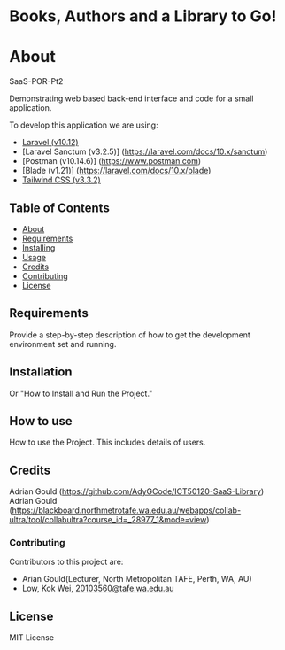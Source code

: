 # Books, Authors and a Library to Go!

# About
SaaS-POR-Pt2

Demonstrating web based back-end interface and code for a small application.

To develop this application we are using:
- [Laravel (v10.12)](https://laravel.com)
- [Laravel Sanctum (v3.2.5)] (https://laravel.com/docs/10.x/sanctum) 
- [Postman (v10.14.6)] (https://www.postman.com)
- [Blade (v1.21)] (https://laravel.com/docs/10.x/blade)
- [Tailwind CSS (v3.3.2)](https://tailwindui.com/documentation)

## Table of Contents

- [About](#about)
- [Requirements](#requirements)
- [Installing](#installation)
- [Usage](#how-to-use)
- [Credits](#credits)
- [Contributing](#contributing)
- [License](#license)

## Requirements

Provide a step-by-step description of how to get the development 
environment set and running.

## Installation

Or "How to Install and Run the Project."

## How to use

How to use the Project. This includes details of users.


## Credits

Adrian Gould (https://github.com/AdyGCode/ICT50120-SaaS-Library)
Adrian Gould (https://blackboard.northmetrotafe.wa.edu.au/webapps/collab-ultra/tool/collabultra?course_id=_28977_1&mode=view)

### Contributing

Contributors to this project are:
- Arian Gould(Lecturer, North Metropolitan TAFE, Perth, WA, AU)
- Low, Kok Wei, 20103560@tafe.wa.edu.au

## License
MIT License
